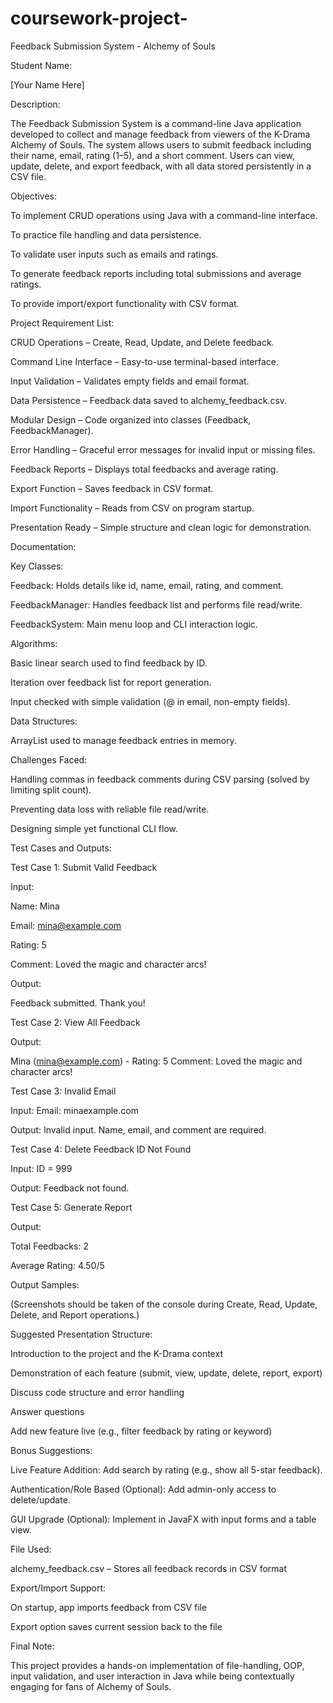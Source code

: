 # coursework-project-
Feedback Submission System - Alchemy of Souls

Student Name:

[Your Name Here]

Description:

The Feedback Submission System is a command-line Java application developed to collect and manage feedback from viewers of the K-Drama Alchemy of Souls. The system allows users to submit feedback including their name, email, rating (1–5), and a short comment. Users can view, update, delete, and export feedback, with all data stored persistently in a CSV file.

Objectives:

To implement CRUD operations using Java with a command-line interface.

To practice file handling and data persistence.

To validate user inputs such as emails and ratings.

To generate feedback reports including total submissions and average ratings.

To provide import/export functionality with CSV format.

Project Requirement List:

CRUD Operations – Create, Read, Update, and Delete feedback.

Command Line Interface – Easy-to-use terminal-based interface.

Input Validation – Validates empty fields and email format.

Data Persistence – Feedback data saved to alchemy_feedback.csv.

Modular Design – Code organized into classes (Feedback, FeedbackManager).

Error Handling – Graceful error messages for invalid input or missing files.

Feedback Reports – Displays total feedbacks and average rating.

Export Function – Saves feedback in CSV format.

Import Functionality – Reads from CSV on program startup.

Presentation Ready – Simple structure and clean logic for demonstration.

Documentation:

Key Classes:

Feedback: Holds details like id, name, email, rating, and comment.

FeedbackManager: Handles feedback list and performs file read/write.

FeedbackSystem: Main menu loop and CLI interaction logic.

Algorithms:

Basic linear search used to find feedback by ID.

Iteration over feedback list for report generation.

Input checked with simple validation (@ in email, non-empty fields).

Data Structures:

ArrayList<Feedback> used to manage feedback entries in memory.

Challenges Faced:

Handling commas in feedback comments during CSV parsing (solved by limiting split count).

Preventing data loss with reliable file read/write.

Designing simple yet functional CLI flow.

Test Cases and Outputs:

Test Case 1: Submit Valid Feedback

Input:

Name: Mina

Email: mina@example.com

Rating: 5

Comment: Loved the magic and character arcs!

Output:

Feedback submitted. Thank you!

Test Case 2: View All Feedback

Output:



Mina (mina@example.com) - Rating: 5
Comment: Loved the magic and character arcs!

Test Case 3: Invalid Email

Input: Email: minaexample.com

Output: Invalid input. Name, email, and comment are required.

Test Case 4: Delete Feedback ID Not Found

Input: ID = 999

Output: Feedback not found.

Test Case 5: Generate Report

Output:

Total Feedbacks: 2

Average Rating: 4.50/5

Output Samples:

(Screenshots should be taken of the console during Create, Read, Update, Delete, and Report operations.)

Suggested Presentation Structure:

Introduction to the project and the K-Drama context

Demonstration of each feature (submit, view, update, delete, report, export)

Discuss code structure and error handling

Answer questions

Add new feature live (e.g., filter feedback by rating or keyword)

Bonus Suggestions:

Live Feature Addition: Add search by rating (e.g., show all 5-star feedback).

Authentication/Role Based (Optional): Add admin-only access to delete/update.

GUI Upgrade (Optional): Implement in JavaFX with input forms and a table view.

File Used:

alchemy_feedback.csv – Stores all feedback records in CSV format

Export/Import Support:

On startup, app imports feedback from CSV file

Export option saves current session back to the file

Final Note:

This project provides a hands-on implementation of file-handling, OOP, input validation, and user interaction in Java while being contextually engaging for fans of Alchemy of Souls.

